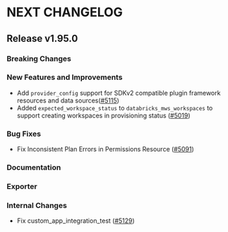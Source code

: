 # NEXT CHANGELOG

## Release v1.95.0

### Breaking Changes

### New Features and Improvements

* Add `provider_config` support for SDKv2 compatible plugin framework resources and data sources([#5115](https://github.com/databricks/terraform-provider-databricks/pull/5115))
* Added `expected_workspace_status` to `databricks_mws_workspaces` to support creating workspaces in provisioning status ([#5019](https://github.com/databricks/terraform-provider-databricks/pull/5019))

### Bug Fixes

* Fix Inconsistent Plan Errors in Permissions Resource ([#5091](https://github.com/databricks/terraform-provider-databricks/pull/5091))

### Documentation

### Exporter

### Internal Changes

* Fix custom_app_integration_test ([#5129](https://github.com/databricks/terraform-provider-databricks/pull/5129))
